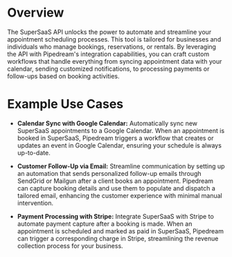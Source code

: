 # Overview

The SuperSaaS API unlocks the power to automate and streamline your appointment scheduling processes. This tool is tailored for businesses and individuals who manage bookings, reservations, or rentals. By leveraging the API with Pipedream's integration capabilities, you can craft custom workflows that handle everything from syncing appointment data with your calendar, sending customized notifications, to processing payments or follow-ups based on booking activities.

# Example Use Cases

- **Calendar Sync with Google Calendar:** Automatically sync new SuperSaaS appointments to a Google Calendar. When an appointment is booked in SuperSaaS, Pipedream triggers a workflow that creates or updates an event in Google Calendar, ensuring your schedule is always up-to-date.

- **Customer Follow-Up via Email:** Streamline communication by setting up an automation that sends personalized follow-up emails through SendGrid or Mailgun after a client books an appointment. Pipedream can capture booking details and use them to populate and dispatch a tailored email, enhancing the customer experience with minimal manual intervention.

- **Payment Processing with Stripe:** Integrate SuperSaaS with Stripe to automate payment capture after a booking is made. When an appointment is scheduled and marked as paid in SuperSaaS, Pipedream can trigger a corresponding charge in Stripe, streamlining the revenue collection process for your business.
